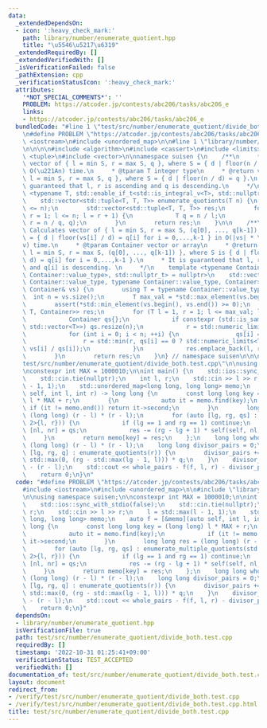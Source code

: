 ```yaml
---
data:
  _extendedDependsOn:
  - icon: ':heavy_check_mark:'
    path: library/number/enumerate_quotient.hpp
    title: "\u5546\u5217\u6319"
  _extendedRequiredBy: []
  _extendedVerifiedWith: []
  _isVerificationFailed: false
  _pathExtension: cpp
  _verificationStatusIcon: ':heavy_check_mark:'
  attributes:
    '*NOT_SPECIAL_COMMENTS*': ''
    PROBLEM: https://atcoder.jp/contests/abc206/tasks/abc206_e
    links:
    - https://atcoder.jp/contests/abc206/tasks/abc206_e
  bundledCode: "#line 1 \"test/src/number/enumerate_quotient/divide_both.test.cpp\"\
    \n#define PROBLEM \"https://atcoder.jp/contests/abc206/tasks/abc206_e\"\n\n#include\
    \ <iostream>\n#include <unordered_map>\n\n#line 1 \"library/number/enumerate_quotient.hpp\"\
    \n\n\n\n#include <algorithm>\n#include <cassert>\n#include <limits>\n#include\
    \ <tuple>\n#include <vector>\n\nnamespace suisen {\n    /**\n     * @brief Calculates\
    \ vector of { l = min S, r = max S, q }, where S = { d | floor(n / d) = q } in\
    \ O(\u221An) time.\n     * @tparam T integer type\n     * @return vector of {\
    \ l = min S, r = max S, q }, where S = { d | floor(n / d) = q }.\n     * It is\
    \ guaranteed that l, r is ascending and q is descending.\n     */\n    template\
    \ <typename T, std::enable_if_t<std::is_integral_v<T>, std::nullptr_t> = nullptr>\n\
    \    std::vector<std::tuple<T, T, T>> enumerate_quotients(T n) {\n        assert(0\
    \ <= n);\n        std::vector<std::tuple<T, T, T>> res;\n        for (T l = 1,\
    \ r = 1; l <= n; l = r + 1) {\n            T q = n / l;\n            res.emplace_back(l,\
    \ r = n / q, q);\n        }\n        return res;\n    }\n\n    /**\n     * @brief\
    \ Calculates vector of { l = min S, r = max S, (q[0], ..., q[k-1]) }, where S\
    \ = { d | floor(vs[i] / d) = q[i] for i = 0,...,k-1 } in O(|vs| * \u03A3\u221A\
    v) time.\n     * @tparam Container vector or array\n     * @return vector of {\
    \ l = min S, r = max S, (q[0], ..., q[k-1]) }, where S is { d | floor(vs[i] /\
    \ d) = q[i] for i = 0,...,k-1 }.\n     * It is guaranteed that l, r is ascending\
    \ and q[i] is descending. \n     */\n    template <typename Container, std::enable_if_t<std::is_integral_v<typename\
    \ Container::value_type>, std::nullptr_t> = nullptr>\n    std::vector<std::tuple<typename\
    \ Container::value_type, typename Container::value_type, Container>> enumerate_multiple_quotients(const\
    \ Container& vs) {\n        using T = typename Container::value_type;\n      \
    \  int n = vs.size();\n        T max_val = *std::max_element(vs.begin(), vs.end());\n\
    \        assert(*std::min_element(vs.begin(), vs.end()) >= 0);\n        std::vector<std::tuple<T,\
    \ T, Container>> res;\n        for (T l = 1, r = 1; l <= max_val; l = r + 1) {\n\
    \            Container qs{};\n            if constexpr (std::is_same_v<Container,\
    \ std::vector<T>>) qs.resize(n);\n            r = std::numeric_limits<T>::max();\n\
    \            for (int i = 0; i < n; ++i) {\n                qs[i] = vs[i] / l;\n\
    \                r = std::min(r, qs[i] == 0 ? std::numeric_limits<T>::max() :\
    \ vs[i] / qs[i]);\n            }\n            res.emplace_back(l, r, std::move(qs));\n\
    \        }\n        return res;\n    }\n} // namespace suisen\n\n\n\n#line 7 \"\
    test/src/number/enumerate_quotient/divide_both.test.cpp\"\n\nusing namespace suisen;\n\
    \nconstexpr int MAX = 1000010;\n\nint main() {\n    std::ios::sync_with_stdio(false);\n\
    \    std::cin.tie(nullptr);\n    int l, r;\n    std::cin >> l >> r;\n    l = std::max(l\
    \ - 1, 1);\n    std::unordered_map<long long, long long> memo;\n    auto f = [&memo](auto\
    \ self, int l, int r) -> long long {\n        const long long key = (long long)\
    \ l * MAX + r;\n        {\n            auto it = memo.find(key);\n           \
    \ if (it != memo.end()) return it->second;\n        }\n        long long res =\
    \ (long long) (r - l) * (r - l);\n        for (auto [lg, rg, qs] : enumerate_multiple_quotients(std::array<int,\
    \ 2>{l, r})) {\n            if (lg == 1 and rg == 1) continue;\n            auto\
    \ [nl, nr] = qs;\n            res -= (rg - lg + 1) * self(self, nl, nr);\n   \
    \     }\n        return memo[key] = res;\n    };\n    long long whole_pairs =\
    \ (long long) (r - l) * (r - l);\n    long long divisor_pairs = 0;\n    for (auto\
    \ [lg, rg, q] : enumerate_quotients(r)) {\n        divisor_pairs += (long long)\
    \ std::max(0, (rg - std::max(lg - 1, l))) * q;\n    }\n    divisor_pairs += divisor_pairs\
    \ - (r - l);\n    std::cout << whole_pairs - f(f, l, r) - divisor_pairs << std::endl;\n\
    \    return 0;\n}\n"
  code: "#define PROBLEM \"https://atcoder.jp/contests/abc206/tasks/abc206_e\"\n\n\
    #include <iostream>\n#include <unordered_map>\n\n#include \"library/number/enumerate_quotient.hpp\"\
    \n\nusing namespace suisen;\n\nconstexpr int MAX = 1000010;\n\nint main() {\n\
    \    std::ios::sync_with_stdio(false);\n    std::cin.tie(nullptr);\n    int l,\
    \ r;\n    std::cin >> l >> r;\n    l = std::max(l - 1, 1);\n    std::unordered_map<long\
    \ long, long long> memo;\n    auto f = [&memo](auto self, int l, int r) -> long\
    \ long {\n        const long long key = (long long) l * MAX + r;\n        {\n\
    \            auto it = memo.find(key);\n            if (it != memo.end()) return\
    \ it->second;\n        }\n        long long res = (long long) (r - l) * (r - l);\n\
    \        for (auto [lg, rg, qs] : enumerate_multiple_quotients(std::array<int,\
    \ 2>{l, r})) {\n            if (lg == 1 and rg == 1) continue;\n            auto\
    \ [nl, nr] = qs;\n            res -= (rg - lg + 1) * self(self, nl, nr);\n   \
    \     }\n        return memo[key] = res;\n    };\n    long long whole_pairs =\
    \ (long long) (r - l) * (r - l);\n    long long divisor_pairs = 0;\n    for (auto\
    \ [lg, rg, q] : enumerate_quotients(r)) {\n        divisor_pairs += (long long)\
    \ std::max(0, (rg - std::max(lg - 1, l))) * q;\n    }\n    divisor_pairs += divisor_pairs\
    \ - (r - l);\n    std::cout << whole_pairs - f(f, l, r) - divisor_pairs << std::endl;\n\
    \    return 0;\n}"
  dependsOn:
  - library/number/enumerate_quotient.hpp
  isVerificationFile: true
  path: test/src/number/enumerate_quotient/divide_both.test.cpp
  requiredBy: []
  timestamp: '2022-10-31 01:25:41+09:00'
  verificationStatus: TEST_ACCEPTED
  verifiedWith: []
documentation_of: test/src/number/enumerate_quotient/divide_both.test.cpp
layout: document
redirect_from:
- /verify/test/src/number/enumerate_quotient/divide_both.test.cpp
- /verify/test/src/number/enumerate_quotient/divide_both.test.cpp.html
title: test/src/number/enumerate_quotient/divide_both.test.cpp
---
```

